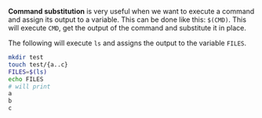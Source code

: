 **Command substitution** is very useful when we want to execute a command and
assign its output to a variable. This can be done like this: `$(CMD)`. This 
will execute `CMD`, get the output of the command and substitute it in place.

The following will execute `ls` and assigns the output to the variable `FILES`.

```bash
mkdir test
touch test/{a..c}
FILES=$(ls)
echo FILES
# will print
a
b
c
```
